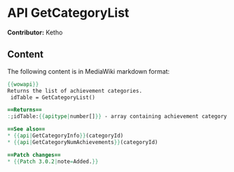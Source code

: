# API GetCategoryList

**Contributor:** Ketho

## Content

The following content is in MediaWiki markdown format:

```mediawiki
{{wowapi}}
Returns the list of achievement categories.
 idTable = GetCategoryList()

==Returns==
:;idTable:{{apitype|number[]}} - array containing achievement category IDs, in no particular order.

==See also==
* {{api|GetCategoryInfo}}(categoryId)
* {{api|GetCategoryNumAchievements}}(categoryId)

==Patch changes==
* {{Patch 3.0.2|note=Added.}}
```